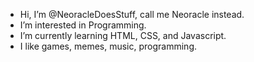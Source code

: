 - Hi, I’m @NeoracleDoesStuff, call me Neoracle instead.
- I’m interested in Programming.
- I’m currently learning HTML, CSS, and Javascript.
- I like games, memes, music, programming.

<!---
NeoracleDoesStuff/NeoracleDoesStuff is a ✨ special ✨ repository because its `README.md` (this file) appears on your GitHub profile.
You can click the Preview link to take a look at your changes.
--->
